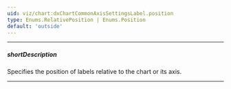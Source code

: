 ```yaml
---
uid: viz/chart:dxChartCommonAxisSettingsLabel.position
type: Enums.RelativePosition | Enums.Position
default: 'outside'
---
```

---
##### shortDescription
Specifies the position of labels relative to the chart or its axis.

---
<!--
You can specify the following positions for labels on the [valueAxis](/api-reference/10%20UI%20Components/dxChart/1%20Configuration/valueAxis '/Documentation/ApiReference/UI_Components/dxChart/Configuration/valueAxis/'):

&lt;table class="dx-table"&gt;
    &lt;tr&gt;
        &lt;th&gt;Value&lt;/th&gt;
        &lt;th&gt;Result&lt;/th&gt;
    &lt;/tr&gt;
    &lt;tr&gt;
        &lt;td&gt;'inside', 'right'&lt;/td&gt;
        &lt;td&gt;&lt;img src="/images/ChartJS/value-axis-label-right.png" /&gt;&lt;/td&gt;
    &lt;/tr&gt;
    &lt;tr&gt;
        &lt;td&gt;'outside', 'left'&lt;/td&gt;
        &lt;td&gt;&lt;img src="/images/ChartJS/value-axis-label-left.png" /&gt;&lt;/td&gt;
    &lt;/tr&gt;
&lt;/table&gt;

The following positions are available for labels on the [argumentAxis](/api-reference/10%20UI%20Components/dxChart/1%20Configuration/argumentAxis '/Documentation/ApiReference/UI_Components/dxChart/Configuration/argumentAxis/'):

&lt;table class="dx-table"&gt;
    &lt;tr&gt;
        &lt;th&gt;Value&lt;/th&gt;
        &lt;th&gt;Result&lt;/th&gt;
    &lt;/tr&gt;
    &lt;tr&gt;
        &lt;td&gt;'inside', 'top'&lt;/td&gt;
        &lt;td&gt;&lt;img src="/images/ChartJS/argument-axis-label-top.png" /&gt;&lt;/td&gt;
    &lt;/tr&gt;
    &lt;tr&gt;
        &lt;td&gt;'outside', 'bottom'&lt;/td&gt;
        &lt;td&gt;&lt;img src="/images/ChartJS/argument-axis-label-bottom.png" /&gt;&lt;/td&gt;
    &lt;/tr&gt;
&lt;/table&gt;

The *"inside"* and *"outside"* values allow you to retain the label's position when you [rotate](/api-reference/10%20UI%20Components/dxChart/1%20Configuration/rotated.md '/Documentation/ApiReference/UI_Components/dxChart/Configuration/#rotated') the chart.

-->